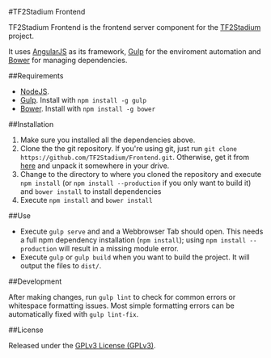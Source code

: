 #TF2Stadium Frontend

TF2Stadium Frontend is the frontend server component for the [TF2Stadium](tf2stadium.com) project.

It uses [AngularJS](https://angularjs.org/) as its framework, [Gulp](http://gulpjs.com) for the enviroment automation and [Bower](http://bower.io) for managing dependencies.

##Requirements

* [NodeJS](http://nodejs.org).
* [Gulp](http://gulpjs.com). Install with `npm install -g gulp`
* [Bower](http://bower.io). Install with `npm install -g bower`

##Installation

1. Make sure you installed all the dependencies above.
2. Clone the the git repository. If you're using git, just run `git clone https://github.com/TF2Stadium/Frontend.git`. Otherwise, get it from [here](https://github.com/TF2Stadium/Frontend/archive/master.zip) and unpack it somewhere in your drive.
3. Change to the directory to where you cloned the repository and execute `npm install` (or `npm install --production` if you only want to build it) and `bower install` to install dependencies
4. Execute `npm install` and `bower install`

##Use

* Execute `gulp serve` and and a Webbrowser Tab should open. This needs a full npm dependency installation (`npm install`); using `npm install --production` will result in a missing module error.
* Execute `gulp` or `gulp build` when you want to build the project. It will output the files to `dist/`.

##Development

After making changes, run `gulp lint` to check for common errors or whitespace formatting issues. Most simple formatting errors can be automatically fixed with `gulp lint-fix`.

##License

Released under the [GPLv3 License (GPLv3)](https://github.com/TF2Stadium/Frontend/blob/master/LICENSE).
